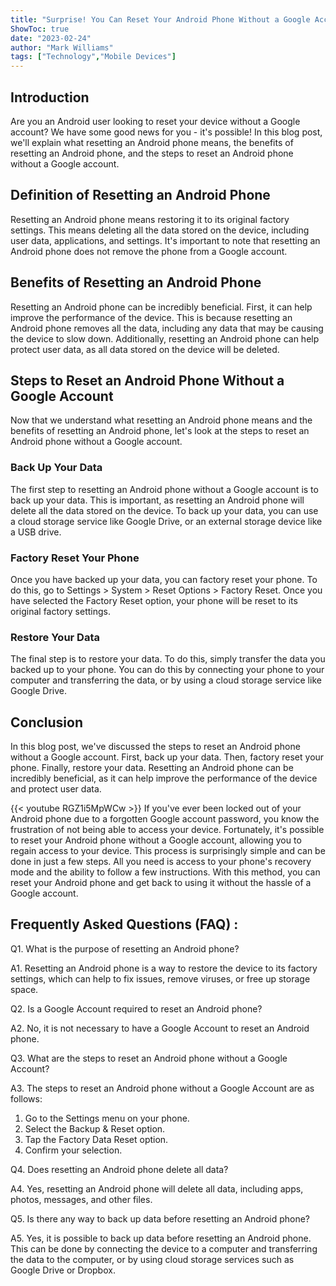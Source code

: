 ```yaml
---
title: "Surprise! You Can Reset Your Android Phone Without a Google Account - Here's How!"
ShowToc: true 
date: "2023-02-24"
author: "Mark Williams" 
tags: ["Technology","Mobile Devices"]
---
```

## Introduction

Are you an Android user looking to reset your device without a Google account? We have some good news for you - it's possible! In this blog post, we'll explain what resetting an Android phone means, the benefits of resetting an Android phone, and the steps to reset an Android phone without a Google account. 

## Definition of Resetting an Android Phone

Resetting an Android phone means restoring it to its original factory settings. This means deleting all the data stored on the device, including user data, applications, and settings. It's important to note that resetting an Android phone does not remove the phone from a Google account. 

## Benefits of Resetting an Android Phone

Resetting an Android phone can be incredibly beneficial. First, it can help improve the performance of the device. This is because resetting an Android phone removes all the data, including any data that may be causing the device to slow down. Additionally, resetting an Android phone can help protect user data, as all data stored on the device will be deleted. 

## Steps to Reset an Android Phone Without a Google Account

Now that we understand what resetting an Android phone means and the benefits of resetting an Android phone, let's look at the steps to reset an Android phone without a Google account. 

### Back Up Your Data

The first step to resetting an Android phone without a Google account is to back up your data. This is important, as resetting an Android phone will delete all the data stored on the device. To back up your data, you can use a cloud storage service like Google Drive, or an external storage device like a USB drive. 

### Factory Reset Your Phone

Once you have backed up your data, you can factory reset your phone. To do this, go to Settings > System > Reset Options > Factory Reset. Once you have selected the Factory Reset option, your phone will be reset to its original factory settings. 

### Restore Your Data

The final step is to restore your data. To do this, simply transfer the data you backed up to your phone. You can do this by connecting your phone to your computer and transferring the data, or by using a cloud storage service like Google Drive. 

## Conclusion

In this blog post, we've discussed the steps to reset an Android phone without a Google account. First, back up your data. Then, factory reset your phone. Finally, restore your data. Resetting an Android phone can be incredibly beneficial, as it can help improve the performance of the device and protect user data.

{{< youtube RGZ1i5MpWCw >}} 
If you've ever been locked out of your Android phone due to a forgotten Google account password, you know the frustration of not being able to access your device. Fortunately, it's possible to reset your Android phone without a Google account, allowing you to regain access to your device. This process is surprisingly simple and can be done in just a few steps. All you need is access to your phone's recovery mode and the ability to follow a few instructions. With this method, you can reset your Android phone and get back to using it without the hassle of a Google account.

## Frequently Asked Questions (FAQ) :
Q1. What is the purpose of resetting an Android phone?

A1. Resetting an Android phone is a way to restore the device to its factory settings, which can help to fix issues, remove viruses, or free up storage space. 

Q2. Is a Google Account required to reset an Android phone?

A2. No, it is not necessary to have a Google Account to reset an Android phone. 

Q3. What are the steps to reset an Android phone without a Google Account?

A3. The steps to reset an Android phone without a Google Account are as follows: 
1. Go to the Settings menu on your phone. 
2. Select the Backup & Reset option. 
3. Tap the Factory Data Reset option. 
4. Confirm your selection. 

Q4. Does resetting an Android phone delete all data?

A4. Yes, resetting an Android phone will delete all data, including apps, photos, messages, and other files. 

Q5. Is there any way to back up data before resetting an Android phone?

A5. Yes, it is possible to back up data before resetting an Android phone. This can be done by connecting the device to a computer and transferring the data to the computer, or by using cloud storage services such as Google Drive or Dropbox.


